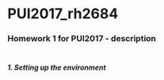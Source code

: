 # PUI2017_rh2684

### Homework 1 for PUI2017 - description<br /><br />

##### 1. Setting up the environment<br /><br />



